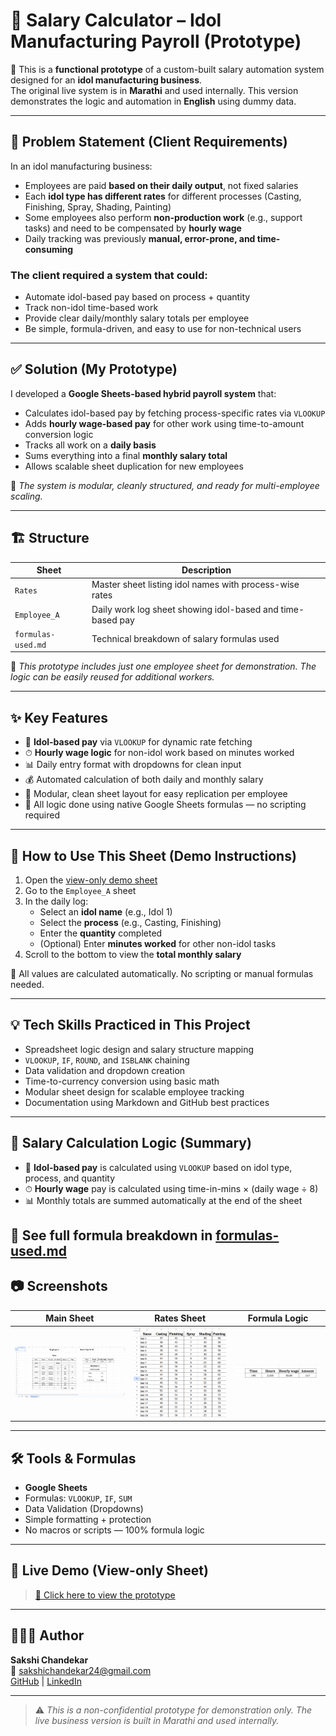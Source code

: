 # 💼 Salary Calculator – Idol Manufacturing Payroll (Prototype)

🧪 This is a **functional prototype** of a custom-built salary automation system designed for an **idol manufacturing business**.  
The original live system is in **Marathi** and used internally. This version demonstrates the logic and automation in **English** using dummy data.

---

## 🛑 Problem Statement (Client Requirements)

In an idol manufacturing business:
- Employees are paid **based on their daily output**, not fixed salaries
- Each **idol type has different rates** for different processes (Casting, Finishing, Spray, Shading, Painting)
- Some employees also perform **non-production work** (e.g., support tasks) and need to be compensated by **hourly wage**
- Daily tracking was previously **manual, error-prone, and time-consuming**

### The client required a system that could:
- Automate idol-based pay based on process + quantity
- Track non-idol time-based work
- Provide clear daily/monthly salary totals per employee
- Be simple, formula-driven, and easy to use for non-technical users

---

## ✅ Solution (My Prototype)

I developed a **Google Sheets-based hybrid payroll system** that:

- Calculates idol-based pay by fetching process-specific rates via `VLOOKUP`
- Adds **hourly wage-based pay** for other work using time-to-amount conversion logic
- Tracks all work on a **daily basis**
- Sums everything into a final **monthly salary total**
- Allows scalable sheet duplication for new employees

📌 *The system is modular, cleanly structured, and ready for multi-employee scaling.*

---

## 🏗 Structure

| Sheet | Description |
|-------|-------------|
| `Rates` | Master sheet listing idol names with process-wise rates |
| `Employee_A` | Daily work log sheet showing idol-based and time-based pay |
| `formulas-used.md` | Technical breakdown of salary formulas used |

📎 *This prototype includes just one employee sheet for demonstration. The logic can be easily reused for additional workers.*

---

## ✨ Key Features

- 🔁 **Idol-based pay** via `VLOOKUP` for dynamic rate fetching
- ⏱ **Hourly wage logic** for non-idol work based on minutes worked
- 📊 Daily entry format with dropdowns for clean input
- 💰 Automated calculation of both daily and monthly salary
- 📁 Modular, clean sheet layout for easy replication per employee
- 🧠 All logic done using native Google Sheets formulas — no scripting required

---

## 🧪 How to Use This Sheet (Demo Instructions)

1. Open the [view-only demo sheet](https://docs.google.com/spreadsheets/d/1DgyJn4gT_QNLhCt_rulPE5VTjnSBHt4h/edit?usp=sharing)
2. Go to the `Employee_A` sheet
3. In the daily log:
   - Select an **idol name** (e.g., Idol 1)
   - Select the **process** (e.g., Casting, Finishing)
   - Enter the **quantity** completed
   - (Optional) Enter **minutes worked** for other non-idol tasks
4. Scroll to the bottom to view the **total monthly salary**

📌 All values are calculated automatically. No scripting or manual formulas needed.

---

## 💡 Tech Skills Practiced in This Project

- Spreadsheet logic design and salary structure mapping
- `VLOOKUP`, `IF`, `ROUND`, and `ISBLANK` chaining
- Data validation and dropdown creation
- Time-to-currency conversion using basic math
- Modular sheet design for scalable employee tracking
- Documentation using Markdown and GitHub best practices

---

## 🔣 Salary Calculation Logic (Summary)

- 💠 **Idol-based pay** is calculated using `VLOOKUP` based on idol type, process, and quantity
- ⏱ **Hourly wage** pay is calculated using time-in-mins × (daily wage ÷ 8)
- 📊 Monthly totals are summed automatically at the end of the sheet

📎 See full formula breakdown in [formulas-used.md](formulas-used.md)
---

## 📷 Screenshots

| Main Sheet | Rates Sheet | Formula Logic |
|------------|-------------|----------------|
| ![](screenshots/salary-sheet.png) | ![](screenshots/rates-sheet.png) | ![](screenshots/formula.png) |

---

## 🛠 Tools & Formulas

- **Google Sheets**
- Formulas: `VLOOKUP`, `IF`, `SUM`
- Data Validation (Dropdowns)
- Simple formatting + protection
- No macros or scripts — 100% formula logic

---

## 📁 Live Demo (View-only Sheet)

> [📎 Click here to view the prototype](https://docs.google.com/spreadsheets/d/1DgyJn4gT_QNLhCt_rulPE5VTjnSBHt4h/edit?usp=sharing)

---

## 👩🏻‍💻 Author

**Sakshi Chandekar**  
📧 sakshichandekar24@gmail.com  
[GitHub](https://github.com/sakshichandekar) | [LinkedIn](https://linkedin.com/in/sakshi-chandekar-884262330)

---

> ⚠️ *This is a non-confidential prototype for demonstration only. The live business version is built in Marathi and used internally.*
